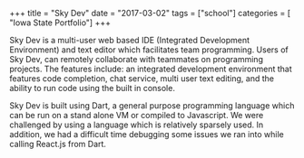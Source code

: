 +++
title = "Sky Dev"
date = "2017-03-02"
tags = ["school"]
categories = [ "Iowa State Portfolio"]
+++

Sky Dev is a multi-user web based IDE (Integrated Development Environment) and text editor which facilitates team programming. Users of Sky Dev, can remotely collaborate with teammates on programming projects. The features include: an integrated development environment that features code completion, chat service, multi user text editing, and the ability to run code using the built in console.

Sky Dev is built using Dart, a general purpose programming language which can be run on a stand alone VM or compiled to Javascript. We were challenged by using a language which is relatively sparsely used. In addition, we had a difficult time debugging some issues we ran into while calling React.js from Dart.
